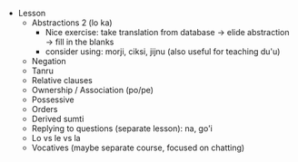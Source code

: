 * Lesson
    * Abstractions 2 (lo ka)
      * Nice exercise: take translation from database -> elide abstraction -> fill in the blanks
      * consider using: morji, ciksi, jijnu (also useful for teaching du'u)
    * Negation
    * Tanru
    * Relative clauses
    * Ownership / Association (po/pe)
    * Possessive
    * Orders
    * Derived sumti
    * Replying to questions (separate lesson): na, go'i
    * Lo vs le vs la
    * Vocatives (maybe separate course, focused on chatting)
